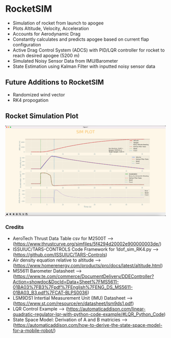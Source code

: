 # RocketSIM
- Simulation of rocket from launch to apogee
- Plots Altitude, Velocity, Acceleration
- Accounts for Aerodynamic Drag
- Constantly calculates and predicts apogee based on current flap configuration
- Active Drag Control System (ADCS) with PID/LQR controller for rocket to reach desired apogee (5200 m)
- Simulated Noisy Sensor Data from IMU/Barometer
- State Estimation using Kalman Filter with inputted noisy sensor data

 
## Future Additions to RocketSIM
 - Randomized wind vector
 - RK4 propogation

## Rocket Simulation Plot
![hello](assets/sim_plot_screenshot.png)

 ### Credits
 - AeroTech Thrust Data Table csv for M2500T --> (https://www.thrustcurve.org/simfiles/5f4294d20002e900000003de/) 
 - ISSUIUC/TARS-CONTROLS Code Framework for 1dof_sim_RK4.py --> (https://github.com/ISSUIUC/TARS-Controls)
 - Air density equation relative to altitude --> (https://www.homerenergy.com/products/pro/docs/latest/altitude.html)
 - MS5611 Barometer Datasheet --> (https://www.te.com/commerce/DocumentDelivery/DDEController?Action=showdoc&DocId=Data+Sheet%7FMS5611-01BA03%7FB3%7Fpdf%7FEnglish%7FENG_DS_MS5611-01BA03_B3.pdf%7FCAT-BLPS0036)
 - LSM9DS1 Intertial Measurement Unit (IMU) Datasheet --> (https://www.st.com/resource/en/datasheet/lsm9ds1.pdf)
 - LQR Control Example --> (https://automaticaddison.com/linear-quadratic-regulator-lqr-with-python-code-example/#LQR_Python_Code)
 - State Space Model: Derivation of A and B matricies --> (https://automaticaddison.com/how-to-derive-the-state-space-model-for-a-mobile-robot/)
